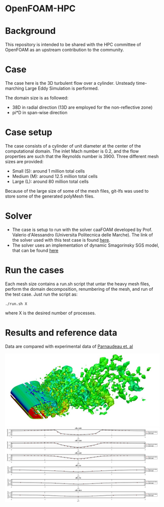 # OpenFOAM-HPC

# Background

This repository is intended to be shared with the HPC committee of OpenFOAM as an upstream contribution to the community.

# Case

The case here is the 3D turbulent flow over a cylinder. Unsteady time-marching Large Eddy Simulation is performed.

The domain size is as followed:
  - 38D in radial direction (13D are employed for the non-reflective zone)
  - pi*D in span-wise direction
  
# Case setup

The case consists of a cylinder of unit diameter at the center of the computational domain. The inlet Mach number is 0.2, and the flow properties are such that the Reynolds number is 3900. Three different mesh sizes are provided:
  - Small (S): around 1 million total cells
  - Medium (M): around 12.5 million total cells
  - Large (L): around 80 million total cells  
  
Because of the large size of some of the mesh files, git-lfs was used to store some of the generated polyMesh files.
  
 # Solver
 
- The case is setup to run with the solver caaFOAM developed by Prof. Valerio d'Alessandro (Universita Politecnica delle Marche). The link of the solver used with this test case is found [here](https://github.com/vdalessa/caafoam/tree/master/caafoam-m2_gradU-OF_v2112).
- The solver uses an implementation of dynamic Smagorinsky SGS model, that can be found [here](https://github.com/vdalessa/caafoam/tree/master/dynamicSmagorinsky-OF_v2112)

# Run the cases

Each mesh size contains a run.sh script that untar the heavy mesh files, perform the domain decomposition, renumbering of the mesh, and run of the test case. Just run the script as:
```
./run.sh X
```
where X is the desired number of processes.

# Results and reference data

Data are compared with experimental data of [Parnaudeau et. al](https://aip.scitation.org/doi/abs/10.1063/1.2957018)

![Screenshot](cylinder_structures.png)
![Screenshot](Results_caaFAOM_Cylinder.png)
